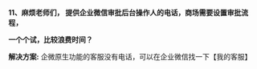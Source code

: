<a name="bookmark79"></a>**11、麻烦老师们， 提供企业微信审批后台操作人的电话，商场需要设置审批流程，**

**一个个试，比较浪费时间？**

**解决方案:** 企微原生功能的客服没有电话，可以在企业微信找一下【我的客服】




